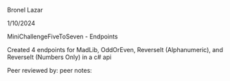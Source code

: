 Bronel Lazar

 1/10/2024

MiniChallengeFiveToSeven - Endpoints

Created 4 endpoints for MadLib, OddOrEven, ReverseIt (Alphanumeric), and ReverseIt (Numbers Only) in a c# api



Peer reviewed by: 
peer notes:
